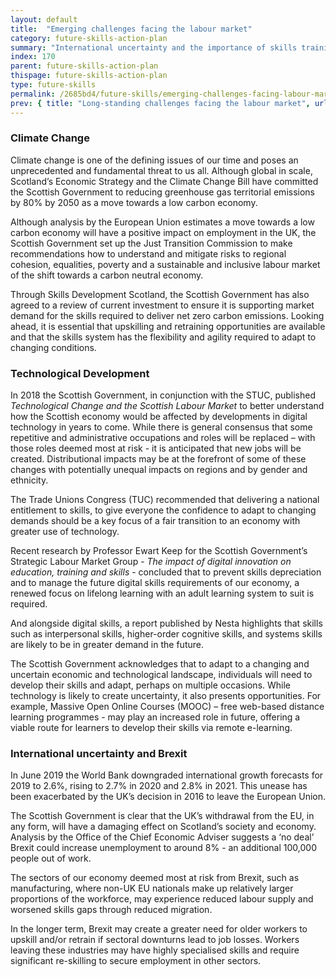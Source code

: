 ```yaml
---
layout: default
title:  "Emerging challenges facing the labour market"
category: future-skills-action-plan
summary: "International uncertainty and the importance of skills training in Scotland’s climate change strategy."
index: 170
parent: future-skills-action-plan
thispage: future-skills-action-plan
type: future-skills
permalink: /2685bd4/future-skills/emerging-challenges-facing-labour-market/
prev: { title: "Long-standing challenges facing the labour market", url: "/2685bd4/future-skills/long-term-challenges-facing-labour-market" }
---
```


### Climate Change

Climate change is one of the defining issues of our time and poses an unprecedented and fundamental threat to us all. Although global in scale, Scotland’s Economic Strategy and the Climate Change Bill have committed the Scottish Government to reducing greenhouse gas territorial emissions by 80% by 2050 as a move towards a low carbon economy.

Although analysis by the European Union estimates a move towards a low carbon economy will have a positive impact on employment in the UK, the Scottish Government set up the Just Transition Commission to make recommendations how to understand and mitigate risks to regional cohesion, equalities, poverty and a sustainable and inclusive labour market of the shift towards a carbon neutral economy.

Through Skills Development Scotland, the Scottish Government has also agreed to a review of current investment to ensure it is supporting market demand for the skills required to deliver net zero carbon emissions. Looking ahead, it is essential that upskilling and retraining opportunities are available and that the skills system has the flexibility and agility required to adapt to changing conditions.

### Technological Development

In 2018 the Scottish Government, in conjunction with the STUC, published *Technological Change and the Scottish Labour Market* to better understand how the Scottish economy would be affected by developments in digital technology in years to come. While there is general consensus that some repetitive and administrative occupations and roles will be replaced – with those roles deemed most at risk - it is anticipated that new jobs will be created. Distributional impacts may be at the forefront of some of these changes with potentially unequal impacts on regions and by gender and ethnicity.

The Trade Unions Congress (TUC) recommended that delivering a national entitlement to skills, to give everyone the confidence to adapt to changing demands should be a key focus of a fair transition to an economy with greater use of technology.

Recent research by Professor Ewart Keep for the Scottish Government’s Strategic Labour Market Group - *The impact of digital innovation on education, training and skills* - concluded that to prevent skills depreciation and to manage the future digital skills requirements of our economy, a renewed focus on lifelong learning with an adult learning system to suit is required.

And alongside digital skills, a report published by Nesta  highlights that skills such as interpersonal skills, higher-order cognitive skills, and systems skills are likely to be in greater demand in the future.

The Scottish Government acknowledges that to adapt to a changing and uncertain economic and technological landscape, individuals will need to develop their skills and adapt, perhaps on multiple occasions. While technology is likely to create uncertainty, it also presents opportunities. For example, Massive Open Online Courses (MOOC) – free web-based distance learning programmes - may play an increased role in future, offering a viable route for learners to develop their skills via remote e-learning.

### International uncertainty and Brexit

In June 2019 the World Bank downgraded international growth forecasts for 2019 to 2.6%, rising to 2.7% in 2020 and 2.8% in 2021. This unease has been exacerbated by the UK’s decision in 2016 to leave the European Union.

The Scottish Government is clear that the UK’s withdrawal from the EU, in any form, will have a damaging effect on Scotland’s society and economy. Analysis by the Office of the Chief Economic Adviser suggests a ‘no deal’ Brexit could increase unemployment to around 8% - an additional 100,000 people out of work.

The sectors of our economy deemed most at risk from Brexit, such as manufacturing, where non-UK EU nationals make up relatively larger proportions of the workforce, may experience reduced labour supply and worsened skills gaps through reduced migration.

In the longer term, Brexit may create a greater need for older workers to upskill and/or retrain if sectoral downturns lead to job losses. Workers leaving these industries may have highly specialised skills and require significant re-skilling to secure employment in other sectors.
